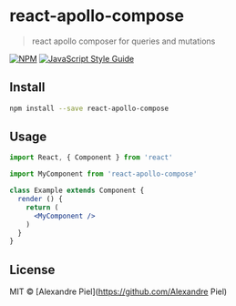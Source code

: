 # react-apollo-compose

> react apollo composer for queries and mutations

[![NPM](https://img.shields.io/npm/v/react-apollo-compose.svg)](https://www.npmjs.com/package/react-apollo-compose) [![JavaScript Style Guide](https://img.shields.io/badge/code_style-standard-brightgreen.svg)](https://standardjs.com)

## Install

```bash
npm install --save react-apollo-compose
```

## Usage

```jsx
import React, { Component } from 'react'

import MyComponent from 'react-apollo-compose'

class Example extends Component {
  render () {
    return (
      <MyComponent />
    )
  }
}
```

## License

MIT © [Alexandre Piel](https://github.com/Alexandre Piel)
